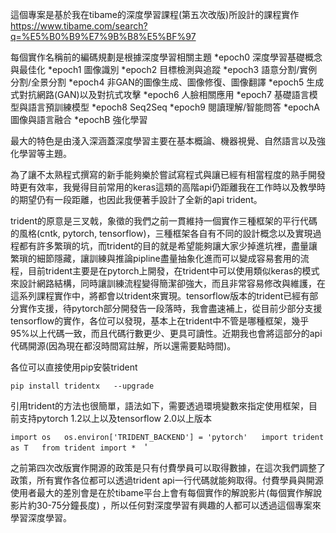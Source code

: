 

這個專案是基於我在tibame的深度學習課程(第五次改版)所設計的課程實作
<https://www.tibame.com/search?q=%E5%B0%B9%E7%9B%B8%E5%BF%97>

每個實作名稱前的編碼規劃是根據深度學習相關主題
*epoch0 深度學習基礎概念與最佳化
*epoch1 圖像識別
*epoch2 目標檢測與追蹤
*epoch3 語意分割/實例分割/全景分割
*epoch4 非GAN的圖像生成、圖像修復、圖像翻譯
*epoch5 生成式對抗網路(GAN)以及對抗式攻擊
*epoch6 人臉相關應用
*epoch7 基礎語言模型與語言預訓練模型
*epoch8 Seq2Seq
*epoch9 閱讀理解/智能問答
*epochA 圖像與語言融合
*epochB 強化學習



最大的特色是由淺入深涵蓋深度學習主要在基本概論、機器視覺、自然語言以及強化學習等主題。  


為了讓不太熟程式撰寫的新手能夠樂於嘗試寫程式與讓已經有相當程度的熟手開發時更有效率，我覺得目前常用的keras這類的高階api仍距離我在工作時以及教學時的期望仍有一段距離，也因此我便著手設計了全新的api trident。 

 
trident的原意是三叉戟，象徵的我們之前一貫維持一個實作三種框架的平行代碼的風格(cntk, pytorch, tensorflow)，三種框架各自有不同的設計概念以及實現過程都有許多繁瑣的坑，而trident的目的就是希望能夠讓大家少掉進坑裡，盡量讓繁瑣的細節隱藏，讓訓練與推論pipline盡量抽象化進而可以變成容易套用的流程，目前trident主要是在pytorch上開發，在trident中可以使用類似keras的模式來設計網路結構，同時讓訓練流程變得簡潔卻強大，而且非常容易修改與維護，在這系列課程實作中，將都會以trident來實現。tensorflow版本的trident已經有部分實作支援，待pytorch部分開發告一段落時，我會盡速補上，從目前少部分支援tensorflow的實作，各位可以發現，基本上在trident中不管是哪種框架，幾乎95%以上代碼一致，而且代碼行數更少、更具可讀性。近期我也會將這部分的api代碼開源(因為現在都沒時間寫註解，所以還需要點時間)。

各位可以直接使用pip安裝trident

`
pip install tridentx   --upgrade  
`

引用trident的方法也很簡單，語法如下，需要透過環境變數來指定使用框架，目前支持pytorch 1.2以上以及tensorflow 2.0以上版本

`
import os  
os.environ['TRIDENT_BACKEND'] = 'pytorch'  
import trident as T  
from trident import *  
`'




之前第四次改版實作開源的政策是只有付費學員可以取得數據，在這次我們調整了政策，所有實作各位都可以透過trident api一行代碼就能夠取得。付費學員與開源使用者最大的差別會是在於tibame平台上會有每個實作的解說影片(每個實作解說影片約30-75分鐘長度) ，所以任何對深度學習有興趣的人都可以透過這個專案來學習深度學習。  



~~~~~~~~~~~~~~~~